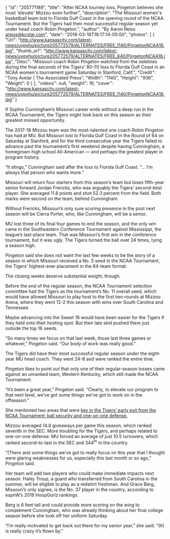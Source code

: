 {
  "id": "205771189",
  "title": "After NCAA tourney loss, Pingeton believes she must 'elevate' Mizzou even further",
  "description": "The Missouri women's basketball team lost to Florida Gulf Coast in the opening round of the NCAA Tournament. But the Tigers had their most successful regular season yet under head coach Robin Pingeton.",
  "author": "By Aaron Reiss areiss@kcstar.com",
  "date": "2018-03-18T16:17:14-05:00",
  "photos": [
    {
      "Url": "http://www.kansascity.com/latest-news/uypyhu/picture205772579/ALTERNATES/FREE_1140/PingetonNCAA18.jpg",
      "thumb_url": "http://www.kansascity.com/latest-news/uypyhu/picture205772579/ALTERNATES/FREE_640/PingetonNCAA18.jpg",
      "Desc": "Missouri coach Robin Pingeton watched from the sidelines during the final seconds of the Tigers' 80-70 loss to Florida Gulf Coast in an NCAA women's tournament game Saturday in Stanford, Calif.",
      "Credit": "Tony Avelar | The Associated Press",
      "Width": "1140",
      "Height": "936",
      "Weight": 0
    }
  ],
  "videos": null,
  "weight": 19,
  "cover": "http://www.kansascity.com/latest-news/uypyhu/picture205772579/ALTERNATES/FREE_1140/PingetonNCAA18.jpg"
}

<p>If Sophie Cunningham’s Missouri career ends without a deep run in the NCAA Tournament, the Tigers might look back on this season as their greatest missed opportunity.</p><p>The 2017-18 Mizzou team was the most-talented one coach Robin Pingeton has had at MU. But Missouri lost to Florida Gulf Coast in the Round of 64 on Saturday at Stanford, and for the third consecutive year the Tigers failed to advance past the tournament’s first weekend despite having Cunningham, a homegrown high school All-American — and perhaps the greatest player in program history.</p><p>“It stings,” Cunningham said after the loss to Florida Gulf Coast. “... I’m always that person who wants more.”</p><p>Missouri will return four starters from this season’s team but loses fifth-year senior forward Jordan Frericks, who was arguably the Tigers’ second-best player. She averaged 11.8 points and shot 52.3 percent from the field. Both marks were second on the team, behind Cunningham.</p><p>Without Frericks, Missouri’s only sure scoring presence in the post next season will be Cierra Porter, who, like Cunningham, will be a senior.</p><p>MU lost three of its final four games to end the season, and the only win came in the Southeastern Conference Tournament against Mississippi, the league’s last-place team. That was Missouri’s first win in the conference tournament, but it was ugly. The Tigers turned the ball over 24 times, tying a season high.</p><p>Pingeton said she does not want the last few weeks to be the story of a season in which Missouri received a No. 5 seed in the NCAA Tournament, the Tigers’ highest-ever placement in the 64-team format.</p><p>The closing weeks deserve substantial weight, though.</p><p>Before the end of the regular season, the NCAA Tournament selection committee had the Tigers as the tournament’s No. 11 overall seed, which would have allowed Missouri to play host to the first two rounds at Mizzou Arena, where they went 12-2 this season with wins over South Carolina and Tennessee.</p><p>Maybe advancing into the Sweet 16 would have been easier for the Tigers if they held onto their hosting spot. But their late skid pushed them just outside the top 16 seeds.</p><p>“So many times we focus on that last week, those last three games or whatever,” Pingeton said. “Our body of work was really good.”</p><p>The Tigers did have their most successful regular season under the eight-year MU head coach. They went 24-8 and were ranked the entire time. </p><p>Pingeton likes to point out that only one of their regular-season losses came against an unranked team, Western Kentucky, which still made the NCAA Tournament.</p><p>“It’s been a great year,” Pingeton said. “Clearly, to elevate our program to that next level, we’ve got some things we’ve got to work on in the offseason.”</p><p>She mentioned two areas that were <a href="http://www.kansascity.com/sports/college/sec/university-of-missouri/article205684454.html" target="_blank">key in the Tigers’ early exit from the NCAA Tournament: ball security and one-on-one defense.</a></p><p>Mizzou averaged 14.8 giveaways per game this season, which ranked seventh in the SEC. More troubling for the Tigers, and perhaps related to one-on-one defense: MU forced an average of just 10.5 turnovers, which ranked second-to-last in the SEC and 344<sup>th</sup> in the country.</p><p>“(There are) some things we’ve got to really focus on this year that I thought were glaring weaknesses for us, especially this last month or so ago,” Pingeton said.</p><p>Her team will add two players who could make immediate impacts next season. Haley Troup, a guard who transferred from South Carolina in the summer, will be eligible to play as a redshirt freshman. And Grace Berg, Missouri’s only signee, is the No. 37 player in the country, according to espnW’s 2018 HoopGurlz rankings.</p><p>Berg is 6 feet tall and could provide more scoring on the wing to complement Cunningham, who was already thinking about her final college season before she took off her uniform Saturday.</p><p>“I’m really motivated to get back out there for my senior year,” she said. “(It) is really crazy it’s flown by.”</p>

